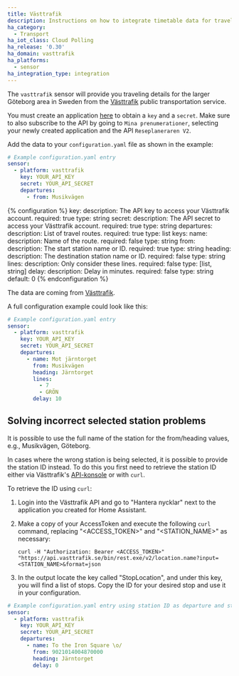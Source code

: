 ```yaml
---
title: Västtrafik
description: Instructions on how to integrate timetable data for traveling in Sweden within Home Assistant.
ha_category:
  - Transport
ha_iot_class: Cloud Polling
ha_release: '0.30'
ha_domain: vasttrafik
ha_platforms:
  - sensor
ha_integration_type: integration
---
```


The `vasttrafik` sensor will provide you traveling details for the larger Göteborg area in Sweden from the [Västtrafik](https://vasttrafik.se/) public transportation service.

You must create an application [here](https://developer.vasttrafik.se/portal/#/applications) to obtain a `key` and a `secret`. Make sure to also subscribe to the API by going to `Mina prenumerationer`, selecting your newly created application and the API `Reseplaneraren V2`.

Add the data to your `configuration.yaml` file as shown in the example:

```yaml
# Example configuration.yaml entry
sensor:
  - platform: vasttrafik
    key: YOUR_API_KEY
    secret: YOUR_API_SECRET
    departures:
      - from: Musikvägen
```

{% configuration %}
key:
  description: The API key to access your Västtrafik account.
  required: true
  type: string
secret:
  description: The API secret to access your Västtrafik account.
  required: true
  type: string
departures:
  description: List of travel routes.
  required: true
  type: list
  keys:
    name:
      description: Name of the route.
      required: false
      type: string
    from:
      description: The start station name or ID.
      required: true
      type: string
    heading:
      description: The destination station name or ID.
      required: false
      type: string
    lines:
      description: Only consider these lines.
      required: false
      type: [list, string]
    delay:
      description: Delay in minutes.
      required: false
      type: string
      default: 0
{% endconfiguration %}

The data are coming from [Västtrafik](https://vasttrafik.se/).

A full configuration example could look like this:

```yaml
# Example configuration.yaml entry
sensor:
  - platform: vasttrafik
    key: YOUR_API_KEY
    secret: YOUR_API_SECRET
    departures:
      - name: Mot järntorget
        from: Musikvägen
        heading: Järntorget
        lines:
          - 7
          - GRÖN
        delay: 10
```

## Solving incorrect selected station problems

It is possible to use the full name of the station for the from/heading values, e.g., Musikvägen, Göteborg.

In cases where the wrong station is being selected, it is possible to provide the station ID instead. To do this you first need to retrieve the station ID either via Västtrafik's [API-konsole](https://developer.vasttrafik.se/portal/#/api/Reseplaneraren/v2/landerss) or with `curl`.

To retrieve the ID using `curl`:

1. Login into the Västtrafik API and go to "Hantera nycklar" next to the application you created for Home Assistant.
2. Make a copy of your AccessToken and execute the following `curl` command, replacing "<ACCESS_TOKEN>" and "<STATION_NAME>" as necessary:

   ```shell
   curl -H "Authorization: Bearer <ACCESS_TOKEN>" "https://api.vasttrafik.se/bin/rest.exe/v2/location.name?input=<STATION_NAME>&format=json
   ```

3. In the output locate the key called "StopLocation", and under this key, you will find a list of stops. Copy the ID for your desired stop and use it in your configuration.

```yaml
# Example configuration.yaml entry using station ID as departure and station name as destination
sensor:
  - platform: vasttrafik
    key: YOUR_API_KEY
    secret: YOUR_API_SECRET
    departures:
      - name: To the Iron Square \o/
        from: 9021014004870000
        heading: Järntorget
        delay: 0
```
